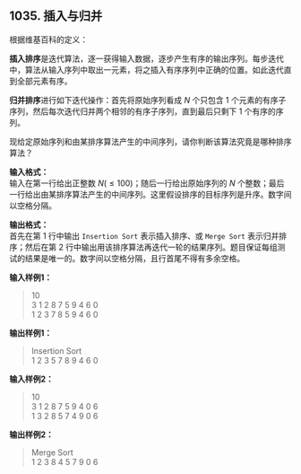 ﻿## 1035. 插入与归并
根据维基百科的定义：

**插入排序**是迭代算法，逐一获得输入数据，逐步产生有序的输出序列。每步迭代中，算法从输入序列中取出一元素，将之插入有序序列中正确的位置。如此迭代直到全部元素有序。

**归并排序**进行如下迭代操作：首先将原始序列看成 $N$ 个只包含 1 个元素的有序子序列，然后每次迭代归并两个相邻的有序子序列，直到最后只剩下 1 个有序的序列。

现给定原始序列和由某排序算法产生的中间序列，请你判断该算法究竟是哪种排序算法？

**输入格式：**  
输入在第一行给出正整数 $N(≤100)$；随后一行给出原始序列的 $N$ 个整数；最后一行给出由某排序算法产生的中间序列。这里假设排序的目标序列是升序。数字间以空格分隔。

**输出格式：**  
首先在第 1 行中输出 `Insertion Sort` 表示插入排序、或 `Merge Sort` 表示归并排序；然后在第 2 行中输出用该排序算法再迭代一轮的结果序列。题目保证每组测试的结果是唯一的。数字间以空格分隔，且行首尾不得有多余空格。

**输入样例1：**
>10  
3 1 2 8 7 5 9 4 6 0  
1 2 3 7 8 5 9 4 6 0  

**输出样例1：**
>Insertion Sort  
1 2 3 5 7 8 9 4 6 0  

**输入样例2：**
>10  
3 1 2 8 7 5 9 4 0 6  
1 3 2 8 5 7 4 9 0 6  

**输出样例2：**
>Merge Sort  
1 2 3 8 4 5 7 9 0 6  